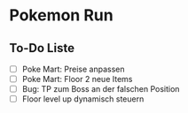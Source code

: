 # Pokemon Run

## To-Do Liste

- [ ] Poke Mart: Preise anpassen
- [ ] Poke Mart: Floor 2 neue Items
- [ ] Bug: TP zum Boss an der falschen Position
- [ ] Floor level up dynamisch steuern
